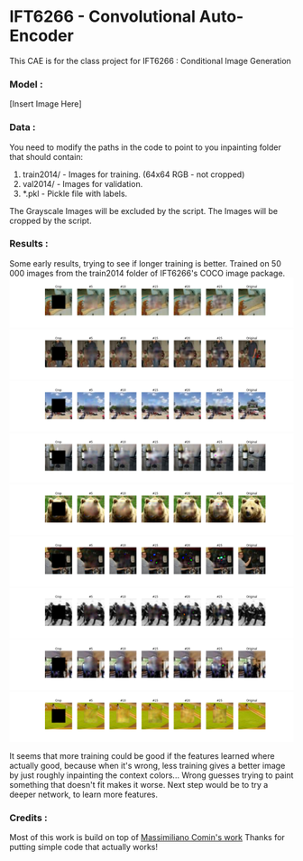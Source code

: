 # IFT6266 - Convolutional Auto-Encoder
This CAE is for the class project for IFT6266 : Conditional Image Generation

### Model :
[Insert Image Here]

### Data :
You need to modify the paths in the code to point to you inpainting folder that should contain:
1. train2014/    - Images for training. (64x64 RGB - not cropped)
2. val2014/      - Images for validation.
3. *.pkl         - Pickle file with labels.

The Grayscale Images will be excluded by the script.
The Images will be cropped by the script.

### Results : 
Some early results, trying to see if longer training is better.
Trained on 50 000 images from the train2014 folder of IFT6266's COCO image package.
![Alt text](img/Results_Img_0.png?raw=true "Image #1")
![Alt text](img/Results_Img_1.png?raw=true "Image #1")
![Alt text](img/Results_Img_2.png?raw=true "Image #1")
![Alt text](img/Results_Img_3.png?raw=true "Image #1")
![Alt text](img/Results_Img_4.png?raw=true "Image #1")
![Alt text](img/Results_Img_5.png?raw=true "Image #1")
![Alt text](img/Results_Img_6.png?raw=true "Image #1")
![Alt text](img/Results_Img_7.png?raw=true "Image #1")
![Alt text](img/Results_Img_8.png?raw=true "Image #1")

It seems that more training could be good if the features learned where actually good, because when it's wrong, less training gives a better image by just roughly inpainting the context colors... Wrong guesses trying to paint something that doesn't fit makes it worse. Next step would be to try a deeper network, to learn more features.


### Credits : 
Most of this work is build on top of [Massimiliano Comin's work](https://ift6266mcomin.wordpress.com/)
Thanks for putting simple code that actually works!
